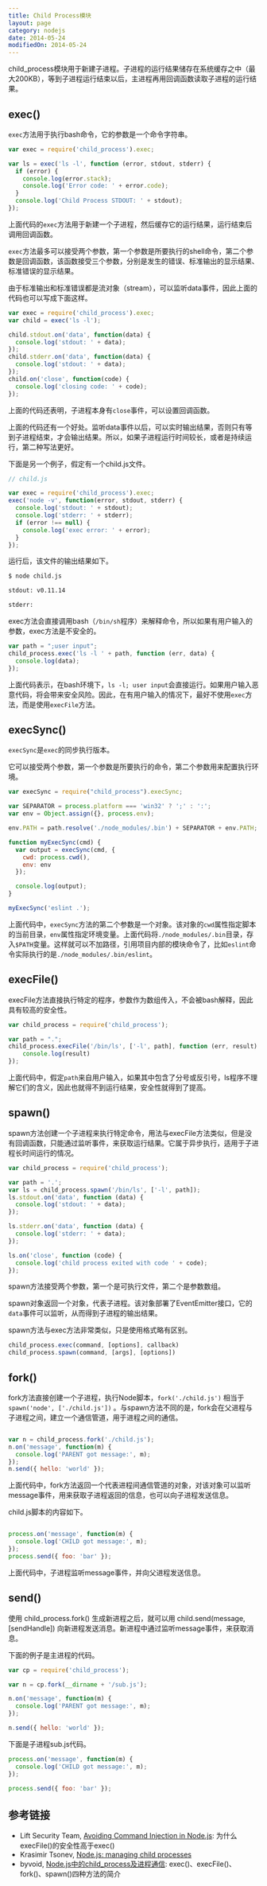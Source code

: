 ```yaml
---
title: Child Process模块
layout: page
category: nodejs
date: 2014-05-24
modifiedOn: 2014-05-24
---
```


child_process模块用于新建子进程。子进程的运行结果储存在系统缓存之中（最大200KB），等到子进程运行结束以后，主进程再用回调函数读取子进程的运行结果。

## exec()

`exec`方法用于执行bash命令，它的参数是一个命令字符串。

```javascript
var exec = require('child_process').exec;

var ls = exec('ls -l', function (error, stdout, stderr) {
  if (error) {
    console.log(error.stack);
    console.log('Error code: ' + error.code);
  }
  console.log('Child Process STDOUT: ' + stdout);
});
```

上面代码的`exec`方法用于新建一个子进程，然后缓存它的运行结果，运行结束后调用回调函数。

`exec`方法最多可以接受两个参数，第一个参数是所要执行的shell命令，第二个参数是回调函数，该函数接受三个参数，分别是发生的错误、标准输出的显示结果、标准错误的显示结果。

由于标准输出和标准错误都是流对象（stream），可以监听data事件，因此上面的代码也可以写成下面这样。

```javascript
var exec = require('child_process').exec;
var child = exec('ls -l');

child.stdout.on('data', function(data) {
  console.log('stdout: ' + data);
});
child.stderr.on('data', function(data) {
  console.log('stdout: ' + data);
});
child.on('close', function(code) {
  console.log('closing code: ' + code);
});
```

上面的代码还表明，子进程本身有`close`事件，可以设置回调函数。

上面的代码还有一个好处。监听data事件以后，可以实时输出结果，否则只有等到子进程结束，才会输出结果。所以，如果子进程运行时间较长，或者是持续运行，第二种写法更好。

下面是另一个例子，假定有一个child.js文件。

```javascript
// child.js

var exec = require('child_process').exec;
exec('node -v', function(error, stdout, stderr) {
  console.log('stdout: ' + stdout);
  console.log('stderr: ' + stderr);
  if (error !== null) {
    console.log('exec error: ' + error);
  }
});
```

运行后，该文件的输出结果如下。

```bash
$ node child.js

stdout: v0.11.14

stderr:
```

exec方法会直接调用bash（`/bin/sh`程序）来解释命令，所以如果有用户输入的参数，exec方法是不安全的。

```javascript
var path = ";user input";
child_process.exec('ls -l ' + path, function (err, data) {
  console.log(data);
});
```

上面代码表示，在bash环境下，`ls -l; user input`会直接运行。如果用户输入恶意代码，将会带来安全风险。因此，在有用户输入的情况下，最好不使用`exec`方法，而是使用`execFile`方法。

## execSync()

`execSync`是`exec`的同步执行版本。

它可以接受两个参数，第一个参数是所要执行的命令，第二个参数用来配置执行环境。

```javascript
var execSync = require("child_process").execSync;

var SEPARATOR = process.platform === 'win32' ? ';' : ':';
var env = Object.assign({}, process.env);

env.PATH = path.resolve('./node_modules/.bin') + SEPARATOR + env.PATH;

function myExecSync(cmd) {
  var output = execSync(cmd, {
    cwd: process.cwd(),
    env: env
  });

  console.log(output);
}

myExecSync('eslint .');
```

上面代码中，`execSync`方法的第二个参数是一个对象。该对象的`cwd`属性指定脚本的当前目录，`env`属性指定环境变量。上面代码将`./node_modules/.bin`目录，存入`$PATH`变量。这样就可以不加路径，引用项目内部的模块命令了，比如`eslint`命令实际执行的是`./node_modules/.bin/eslint`。

## execFile()

execFile方法直接执行特定的程序，参数作为数组传入，不会被bash解释，因此具有较高的安全性。

```javascript
var child_process = require('child_process');

var path = ".";
child_process.execFile('/bin/ls', ['-l', path], function (err, result) {
    console.log(result)
});
```

上面代码中，假定`path`来自用户输入，如果其中包含了分号或反引号，ls程序不理解它们的含义，因此也就得不到运行结果，安全性就得到了提高。

## spawn()

spawn方法创建一个子进程来执行特定命令，用法与execFile方法类似，但是没有回调函数，只能通过监听事件，来获取运行结果。它属于异步执行，适用于子进程长时间运行的情况。

```javascript
var child_process = require('child_process');

var path = '.';
var ls = child_process.spawn('/bin/ls', ['-l', path]);
ls.stdout.on('data', function (data) {
  console.log('stdout: ' + data);
});

ls.stderr.on('data', function (data) {
  console.log('stderr: ' + data);
});

ls.on('close', function (code) {
  console.log('child process exited with code ' + code);
});
```

spawn方法接受两个参数，第一个是可执行文件，第二个是参数数组。

spawn对象返回一个对象，代表子进程。该对象部署了EventEmitter接口，它的`data`事件可以监听，从而得到子进程的输出结果。

spawn方法与exec方法非常类似，只是使用格式略有区别。

```javascript
child_process.exec(command, [options], callback)
child_process.spawn(command, [args], [options])
```

## fork()

fork方法直接创建一个子进程，执行Node脚本，`fork('./child.js')` 相当于 `spawn('node', ['./child.js'])` 。与spawn方法不同的是，fork会在父进程与子进程之间，建立一个通信管道，用于进程之间的通信。

```javascript

var n = child_process.fork('./child.js');
n.on('message', function(m) {
  console.log('PARENT got message:', m);
});
n.send({ hello: 'world' });

```

上面代码中，fork方法返回一个代表进程间通信管道的对象，对该对象可以监听message事件，用来获取子进程返回的信息，也可以向子进程发送信息。

child.js脚本的内容如下。

```javascript

process.on('message', function(m) {
  console.log('CHILD got message:', m);
});
process.send({ foo: 'bar' });

```

上面代码中，子进程监听message事件，并向父进程发送信息。

## send()

使用 child_process.fork() 生成新进程之后，就可以用 child.send(message, [sendHandle]) 向新进程发送消息。新进程中通过监听message事件，来获取消息。

下面的例子是主进程的代码。

```javascript
var cp = require('child_process');

var n = cp.fork(__dirname + '/sub.js');

n.on('message', function(m) {
  console.log('PARENT got message:', m);
});

n.send({ hello: 'world' });
```

下面是子进程sub.js代码。

```javascript
process.on('message', function(m) {
  console.log('CHILD got message:', m);
});

process.send({ foo: 'bar' });
```

## 参考链接

- Lift Security Team, [Avoiding Command Injection in Node.js](https://blog.liftsecurity.io/2014/08/19/Avoid-Command-Injection-Node.js): 为什么execFile()的安全性高于exec()
- Krasimir Tsonev, [Node.js: managing child processes](http://tech.pro/tutorial/2074/nodejs-managing-child-processes) 
- byvoid, [Node.js中的child_process及进程通信](https://www.byvoid.com/zhs/blog/node-child-process-ipc): exec()、execFile()、fork()、spawn()四种方法的简介
